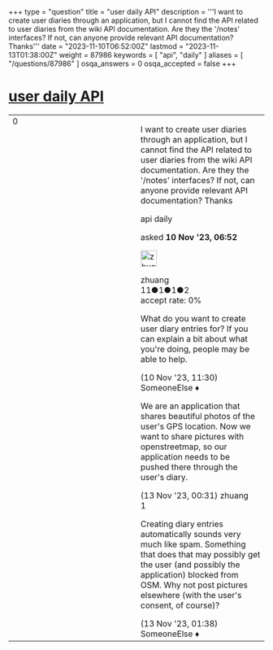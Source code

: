 +++
type = "question"
title = "user daily API"
description = '''I want to create user diaries through an application, but I cannot find the API related to user diaries from the wiki API documentation. Are they the &#x27;/notes&#x27; interfaces? If not, can anyone provide relevant API documentation? Thanks'''
date = "2023-11-10T06:52:00Z"
lastmod = "2023-11-13T01:38:00Z"
weight = 87986
keywords = [ "api", "daily" ]
aliases = [ "/questions/87986" ]
osqa_answers = 0
osqa_accepted = false
+++

<div class="headNormal">

# [user daily API](/questions/87986/user-daily-api)

</div>

<div id="main-body">

<div id="askform">

<table id="question-table" style="width:100%;">
<colgroup>
<col style="width: 50%" />
<col style="width: 50%" />
</colgroup>
<tbody>
<tr>
<td style="width: 30px; vertical-align: top"><div class="vote-buttons">
<span id="post-87986-upvote" class="ajax-command post-vote up" rel="nofollow" title="I like this post (click again to cancel)"> </span>
<div id="post-87986-score" class="post-score" title="current number of votes">
0
</div>
<span id="post-87986-downvote" class="ajax-command post-vote down" rel="nofollow" title="I dont like this post (click again to cancel)"> </span> <span id="favorite-mark" class="ajax-command favorite-mark" rel="nofollow" title="mark/unmark this question as favorite (click again to cancel)"> </span>
<div id="favorite-count" class="favorite-count">
&#10;</div>
</div></td>
<td><div id="item-right">
<div class="question-body">
<p>I want to create user diaries through an application, but I cannot find the API related to user diaries from the wiki API documentation. Are they the '/notes' interfaces? If not, can anyone provide relevant API documentation? Thanks</p>
</div>
<div id="question-tags" class="tags-container tags">
<span class="post-tag tag-link-api" rel="tag" title="see questions tagged &#39;api&#39;">api</span> <span class="post-tag tag-link-daily" rel="tag" title="see questions tagged &#39;daily&#39;">daily</span>
</div>
<div id="question-controls" class="post-controls">
&#10;</div>
<div class="post-update-info-container">
<div class="post-update-info post-update-info-user">
<p>asked <strong>10 Nov '23, 06:52</strong></p>
<img src="https://secure.gravatar.com/avatar/b3c1d6280a6bc9967fa9d17219f7a9e8?s=32&amp;d=identicon&amp;r=g" class="gravatar" width="32" height="32" alt="zhuang&#39;s gravatar image" />
<p><span>zhuang</span><br />
<span class="score" title="11 reputation points">11</span><span title="1 badges"><span class="badge1">●</span><span class="badgecount">1</span></span><span title="1 badges"><span class="silver">●</span><span class="badgecount">1</span></span><span title="2 badges"><span class="bronze">●</span><span class="badgecount">2</span></span><br />
<span class="accept_rate" title="Rate of the user&#39;s accepted answers">accept rate:</span> <span title="zhuang has no accepted answers">0%</span></p>
</div>
</div>
<div id="comments-container-87986" class="comments-container">
<span id="87988"></span>
<div id="comment-87988" class="comment">
<div id="post-87988-score" class="comment-score">
&#10;</div>
<div class="comment-text">
<p>What do you want to create user diary entries for? If you can explain a bit about what you're doing, people may be able to help.</p>
</div>
<div id="comment-87988-info" class="comment-info">
<span class="comment-age">(10 Nov '23, 11:30)</span> <span class="comment-user userinfo">SomeoneElse ♦</span>
</div>
</div>
<span id="87997"></span>
<div id="comment-87997" class="comment">
<div id="post-87997-score" class="comment-score">
&#10;</div>
<div class="comment-text">
<p>We are an application that shares beautiful photos of the user's GPS location. Now we want to share pictures with openstreetmap, so our application needs to be pushed there through the user's diary.</p>
</div>
<div id="comment-87997-info" class="comment-info">
<span class="comment-age">(13 Nov '23, 00:31)</span> <span class="comment-user userinfo">zhuang</span>
</div>
</div>
<span id="87998"></span>
<div id="comment-87998" class="comment">
<div id="post-87998-score" class="comment-score">
1
</div>
<div class="comment-text">
<p>Creating diary entries automatically sounds very much like spam. Something that does that may possibly get the user (and possibly the application) blocked from OSM. Why not post pictures elsewhere (with the user's consent, of course)?</p>
</div>
<div id="comment-87998-info" class="comment-info">
<span class="comment-age">(13 Nov '23, 01:38)</span> <span class="comment-user userinfo">SomeoneElse ♦</span>
</div>
</div>
</div>
<div id="comment-tools-87986" class="comment-tools">
&#10;</div>
<div class="clear">
&#10;</div>
<div id="comment-87986-form-container" class="comment-form-container">
&#10;</div>
<div class="clear">
&#10;</div>
</div></td>
</tr>
</tbody>
</table>

</div>

</div>

